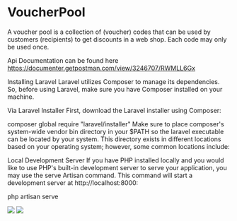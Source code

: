 # VoucherPool
A voucher pool is a collection of (voucher) codes that can be used by customers (recipients) to get discounts in a web shop. Each code may only be used once.

Api Documentation can be found here
https://documenter.getpostman.com/view/3246707/RWMLL6Gx

Installing Laravel
Laravel utilizes Composer to manage its dependencies. So, before using Laravel, make sure you have Composer installed on your machine.

Via Laravel Installer
First, download the Laravel installer using Composer:

composer global require "laravel/installer"
Make sure to place composer's system-wide vendor bin directory in your $PATH so the laravel executable can be located by your system. This directory exists in different locations based on your operating system; however, some common locations include:

Local Development Server
If you have PHP installed locally and you would like to use PHP's built-in development server to serve your application, you may use the serve Artisan command. This command will start a development server at http://localhost:8000:

php artisan serve


![](http://wizbizgh.com/screenshot.png)
![](http://wizbizgh.com/documentation.png)
